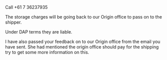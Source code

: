 Call +61 7 36237935

The storage charges will be going back to our Origin office to pass on to the shipper.

Under DAP terms they are liable.

I have also passed your feedback on to our Origin office from the email you have sent.
She had mentioned the origin office should pay for the shipping
try to get some more information on this.
